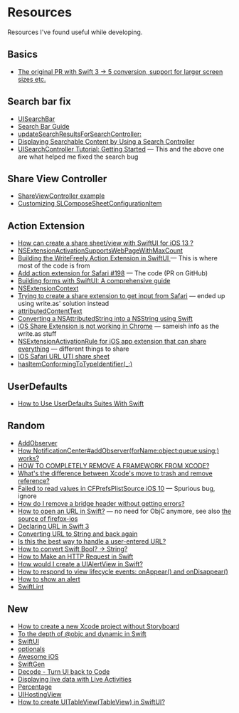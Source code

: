 # Resources

Resources I've found useful while developing.

## Basics

* [The original PR with Swift 3 -> 5 conversion, support for larger screen sizes etc.](https://github.com/thisismatu/simplepin/pull/1)

## Search bar fix

* [UISearchBar](https://developer.apple.com/documentation/uikit/uisearchbar)
* [Search Bar Guide](https://guides.codepath.com/ios/Search-Bar-Guide)
* [updateSearchResultsForSearchController:](https://developer.apple.com/documentation/uikit/uisearchresultsupdating/1618658-updatesearchresultsforsearchcont)
* [Displaying Searchable Content by Using a Search Controller](https://developer.apple.com/documentation/uikit/view_controllers/displaying_searchable_content_by_using_a_search_controller)
* [UISearchController Tutorial: Getting Started](https://www.kodeco.com/4363809-uisearchcontroller-tutorial-getting-started) — This and the above one are what helped me fixed the search bug


## Share View Controller
* [ShareViewController example](https://github.com/mattneub/Programming-iOS-Book-Examples/blob/master/bk2ch13p636actionExtension/Shoebox/ShareViewController.swift)
* [Customizing SLComposeSheetConfigurationItem](https://stackoverflow.com/questions/57502583/customizing-slcomposesheetconfigurationitem)

## Action Extension
* [How can create a share sheet/view with SwiftUI for iOS 13 ?](https://developer.apple.com/forums/thread/123951)
* [NSExtensionActivationSupportsWebPageWithMaxCount](https://developer.apple.com/documentation/bundleresources/information_property_list/nsextension/nsextensionattributes/nsextensionactivationrule/nsextensionactivationsupportswebpagewithmaxcount)
* [Building the WriteFreely Action Extension in SwiftUI
](https://write.as/angelo/building-the-writefreely-action-extension-in-swiftui) — This is where most of the code is from
* [Add action extension for Safari #198](https://github.com/writefreely/writefreely-swiftui-multiplatform/pull/198/files#diff-afcb76af73e7919c0ab3a2aadea17f21c09fb92f2481da53bfd8a61fc9a1c021) — The code (PR on GitHub)
* [Building forms with SwiftUI: A comprehensive guide](https://blog.logrocket.com/building-forms-swiftui-comprehensive-guide/)
* [NSExtensionContext](https://developer.apple.com/documentation/foundation/nsextensioncontext)
* [Trying to create a share extension to get input from Safari](https://developer.apple.com/forums/thread/132858) — ended up using write.as' solution instead
* [attributedContentText](https://developer.apple.com/documentation/foundation/nsextensionitem/1408297-attributedcontenttext)
* [Converting a NSAttributedString into a NSString using Swift](https://stackoverflow.com/questions/25493122/converting-a-nsattributedstring-into-a-nsstring-using-swift)
* [iOS Share Extension is not working in Chrome](https://stackoverflow.com/questions/38637484/ios-share-extension-is-not-working-in-chrome) — sameish info as the write.as stuff
* [NSExtensionActivationRule for iOS app extension that can share everything](https://stackoverflow.com/questions/36030907/nsextensionactivationrule-for-ios-app-extension-that-can-share-everything) — different things to share
* [IOS Safari URL UTI share sheet](https://stackoverflow.com/questions/43528568/ios-safari-url-uti-share-sheet)
* [hasItemConformingToTypeIdentifier(_:)](https://developer.apple.com/documentation/foundation/nsitemprovider/1403921-hasitemconformingtotypeidentifie)


## UserDefaults
* [How to Use UserDefaults Suites With Swift](https://programmingwithswift.com/how-to-use-userdefaults-suites-with-swift/)

## Random
* [AddObserver](https://developer.apple.com/documentation/foundation/notificationcenter/1411723-addobserver)
* [How NotificationCenter#addObserver(forName:object:queue:using:) works?](https://stackoverflow.com/questions/57008167/how-notificationcenteraddobserverfornameobjectqueueusing-works)
* [HOW TO COMPLETELY REMOVE A FRAMEWORK FROM XCODE?](https://www.appsloveworld.com/coding/xcode/251/how-to-completely-remove-a-framework-from-xcode)
* [What's the difference between Xcode's move to trash and remove reference?](https://stackoverflow.com/questions/10740126/whats-the-difference-between-xcodes-move-to-trash-and-remove-reference)
* [Failed to read values in CFPrefsPlistSource iOS 10](https://stackoverflow.com/questions/38275395/failed-to-read-values-in-cfprefsplistsource-ios-10) — Spurious bug, ignore
* [How do I remove a bridge header without getting errors?](https://stackoverflow.com/questions/32274684/how-do-i-remove-a-bridge-header-without-getting-errors)
* [How to open an URL in Swift?](https://stackoverflow.com/questions/39546856/how-to-open-an-url-in-swift) — no need for ObjC anymore, see also [the source of firefox-ios](https://github.com/mozilla-mobile/firefox-ios/blob/f68f9346c7387363880b9fd207f0fb6c919a1153/Client/Frontend/Browser/MailtoLinkHandler.swift#L12)
* [Declaring URL in Swift 3](https://stackoverflow.com/questions/39543214/declaring-url-in-swift-3)
* [Converting URL to String and back again](https://stackoverflow.com/questions/27062454/converting-url-to-string-and-back-again)
* [Is this the best way to handle a user-entered URL?](https://www.hackingwithswift.com/forums/swiftui/is-this-the-best-way-to-handle-a-user-entered-url/7477)
* [How to convert Swift Bool? -> String?](https://stackoverflow.com/questions/33860733/how-to-convert-swift-bool-string)
* [How to Make an HTTP Request in Swift](https://cocoacasts.com/networking-fundamentals-how-to-make-an-http-request-in-swift)
* [How would I create a UIAlertView in Swift?](https://stackoverflow.com/questions/24022479/how-would-i-create-a-uialertview-in-swift)
* [How to respond to view lifecycle events: onAppear() and onDisappear()](https://www.hackingwithswift.com/quick-start/swiftui/how-to-respond-to-view-lifecycle-events-onappear-and-ondisappear)
* [How to show an alert](https://www.hackingwithswift.com/quick-start/swiftui/how-to-show-an-alert)
* [SwiftLint](https://github.com/realm/SwiftLint)

## New

* [How to create a new Xcode project without Storyboard](https://sarunw.com/posts/how-to-create-new-xcode-project-without-storyboard/)
* [To the depth of @objc and dynamic in Swift](https://varun04tomar.medium.com/to-the-depth-of-objc-and-dynamic-in-swift-b5472800b85d)
* [SwiftUI](https://developer.apple.com/xcode/swiftui/)
* [optionals](https://www.programiz.com/swift-programming/optionals)
* [Awesome iOS](https://github.com/vsouza/awesome-ios)
* [SwiftGen](https://github.com/SwiftGen/SwiftGen)
* [Decode - Turn UI back to Code](https://apps.apple.com/app/decode-turn-ui-back-to-code/id1547075542)
* [Displaying live data with Live Activities](https://developer.apple.com/documentation/activitykit/displaying-live-data-with-live-activities)
* [Percentage](https://github.com/sindresorhus/Percentage)
* [UIHostingView](https://github.com/sindresorhus/Blear/blob/main/Blear/Utilities.swift#L331)
* [How to create UITableView(TableView) in SwiftUI?](https://gigarad.co/blog/articles/how-to-create-table-view-in-swiftui.html)
